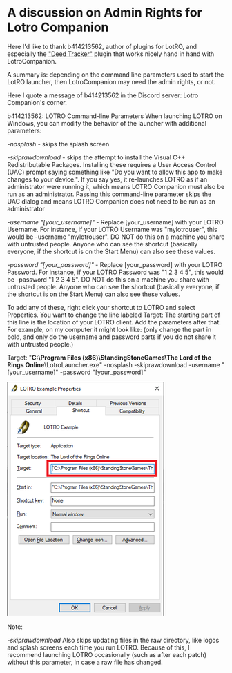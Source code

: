 # A discussion on Admin Rights for Lotro Companion

Here I'd like to thank b414213562, author of plugins for LotRO, and especially the ["Deed Tracker"](https://www.lotrointerface.com/downloads/info1139-DeedTracker.html) plugin that works nicely hand in hand with LotroCompanion.

A summary is: depending on the command line parameters used to start the LotRO launcher, then LotroCompanion may need the admin rights, or not.

Here I quote a message of b414213562 in the Discord server: Lotro Companion's corner.

b414213562: LOTRO Command-line Parameters
When launching LOTRO on Windows, you can modify the behavior of the launcher with additional parameters:

*-nosplash* - skips the splash screen

*-skiprawdownload* - skips the attempt to install the Visual C++ Redistributable Packages. Installing these requires a User Access Control (UAC) prompt saying something like "Do you want to allow this app to make changes to your device.". If you say yes, it re-launches LOTRO as if an administrator were running it, which means LOTRO Companion must also be run as an administrator. Passing this command-line parameter skips the UAC dialog and means LOTRO Companion does not need to be run as an administrator

*-username "[your_username]"* - Replace [your_username] with your LOTRO Username. For instance, if your LOTRO Username was "mylotrouser", this would be -username "mylotrouser". DO NOT do this on a machine you share with untrusted people. Anyone who can see the shortcut (basically everyone, if the shortcut is on the Start Menu) can also see these values.

*-password "[your_password]"* - Replace [your_password] with your LOTRO Password. For instance, if your LOTRO Password was "1 2 3 4 5", this would be -password "1 2 3 4 5". DO NOT do this on a machine you share with untrusted people. Anyone who can see the shortcut (basically everyone, if the shortcut is on the Start Menu) can also see these values.

To add any of these, right click your shortcut to LOTRO and select Properties. You want to change the line labeled Target: The starting part of this line is the location of your LOTRO client. Add the parameters after that. For example, on my computer it might look like: (only change the part in bold, and only do the username and password parts if you do not share it with untrusted people.)

Target: "**C:\Program Files (x86)\StandingStoneGames\The Lord of the Rings Online**\LotroLauncher.exe" -nosplash -skiprawdownload -username "[your_username]" -password "[your_password]"

![Properties window](properties.png)

Note:

*-skiprawdownload* Also skips updating files in the raw directory, like logos and splash screens each time you run LOTRO. Because of this, I recommend launching LOTRO occasionally (such as after each patch) without this parameter, in case a raw file has changed.
